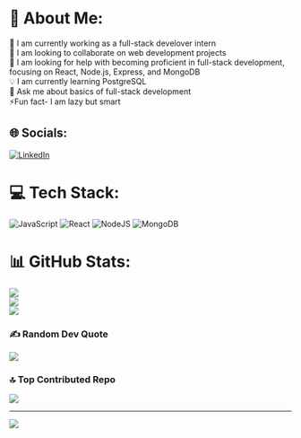 # 💫 About Me:
🔭 I am currently working as a full-stack develover intern<br>👥 I am looking to collaborate on web development projects<br>🤝 I am looking for help with becoming proficient in full-stack development, focusing on React, Node.js, Express, and MongoDB<br>💡 I am currently learning PostgreSQL <br>💬 Ask me about basics of full-stack development <br>⚡Fun fact- I am lazy but smart


## 🌐 Socials:
[![LinkedIn](https://img.shields.io/badge/LinkedIn-%230077B5.svg?logo=linkedin&logoColor=white)](https://linkedin.com/in/nabina-mangrati-62a03a238) 

# 💻 Tech Stack:
![JavaScript](https://img.shields.io/badge/javascript-%23323330.svg?style=flat&logo=javascript&logoColor=%23F7DF1E) ![React](https://img.shields.io/badge/react-%2320232a.svg?style=flat&logo=react&logoColor=%2361DAFB) ![NodeJS](https://img.shields.io/badge/node.js-6DA55F?style=flat&logo=node.js&logoColor=white) ![MongoDB](https://img.shields.io/badge/MongoDB-%234ea94b.svg?style=flat&logo=mongodb&logoColor=white)
# 📊 GitHub Stats:
![](https://github-readme-stats.vercel.app/api?username=nabinamangrati&theme=dark&hide_border=false&include_all_commits=false&count_private=false)<br/>
![](https://github-readme-streak-stats.herokuapp.com/?user=nabinamangrati&theme=dark&hide_border=false)<br/>
![](https://github-readme-stats.vercel.app/api/top-langs/?username=nabinamangrati&theme=dark&hide_border=false&include_all_commits=false&count_private=false&layout=compact)

### ✍️ Random Dev Quote
![](https://quotes-github-readme.vercel.app/api?type=horizontal&theme=light)

### 🔝 Top Contributed Repo
![](https://github-contributor-stats.vercel.app/api?username=nabinamangrati&limit=5&theme=dark&combine_all_yearly_contributions=true)

---
[![](https://visitcount.itsvg.in/api?id=nabinamangrati&icon=0&color=0)](https://visitcount.itsvg.in)

<!-- Proudly created with GPRM ( https://gprm.itsvg.in ) -->
